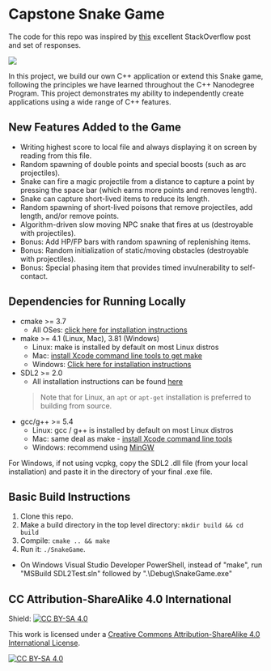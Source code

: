 # Capstone Snake Game

The code for this repo was inspired by [this](https://codereview.stackexchange.com/questions/212296/snake-game-in-c-with-sdl) excellent StackOverflow post and set of responses.

<img src="snake_game.gif"/>

In this project, we build our own C++ application or extend this Snake game, following the principles we have learned throughout the C++ Nanodegree Program. This project demonstrates my ability to independently create applications using a wide range of C++ features.

## New Features Added to the Game

* Writing highest score to local file and always displaying it on screen by reading from this file.
* Random spawning of double points and special boosts (such as arc projectiles).
* Snake can fire a magic projectile from a distance to capture a point by pressing the space bar (which earns more points and removes length).
* Snake can capture short-lived items to reduce its length.
* Random spawning of short-lived poisons that remove projectiles, add length, and/or remove points.
* Algorithm-driven slow moving NPC snake that fires at us (destroyable with projectiles).
* Bonus: Add HP/FP bars with random spawning of replenishing items.
* Bonus: Random initialization of static/moving obstacles (destroyable with projectiles).
* Bonus: Special phasing item that provides timed invulnerability to self-contact.

## Dependencies for Running Locally

* cmake >= 3.7
  * All OSes: [click here for installation instructions](https://cmake.org/install/)
* make >= 4.1 (Linux, Mac), 3.81 (Windows)
  * Linux: make is installed by default on most Linux distros
  * Mac: [install Xcode command line tools to get make](https://developer.apple.com/xcode/features/)
  * Windows: [Click here for installation instructions](http://gnuwin32.sourceforge.net/packages/make.htm)
* SDL2 >= 2.0
  * All installation instructions can be found [here](https://wiki.libsdl.org/Installation)
  >Note that for Linux, an `apt` or `apt-get` installation is preferred to building from source. 
* gcc/g++ >= 5.4
  * Linux: gcc / g++ is installed by default on most Linux distros
  * Mac: same deal as make - [install Xcode command line tools](https://developer.apple.com/xcode/features/)
  * Windows: recommend using [MinGW](http://www.mingw.org/)
 
For Windows, if not using vcpkg, copy the SDL2 .dll file (from your local installation) and paste it in the directory of your final .exe file.

## Basic Build Instructions

1. Clone this repo.
2. Make a build directory in the top level directory: `mkdir build && cd build`
3. Compile: `cmake .. && make`
4. Run it: `./SnakeGame`.

* On Windows Visual Studio Developer PowerShell, instead of "make", run "MSBuild SDL2Test.sln" followed by ".\Debug\SnakeGame.exe"

## CC Attribution-ShareAlike 4.0 International

Shield: [![CC BY-SA 4.0][cc-by-sa-shield]][cc-by-sa]

This work is licensed under a
[Creative Commons Attribution-ShareAlike 4.0 International License][cc-by-sa].

[![CC BY-SA 4.0][cc-by-sa-image]][cc-by-sa]

[cc-by-sa]: http://creativecommons.org/licenses/by-sa/4.0/
[cc-by-sa-image]: https://licensebuttons.net/l/by-sa/4.0/88x31.png
[cc-by-sa-shield]: https://img.shields.io/badge/License-CC%20BY--SA%204.0-lightgrey.svg
